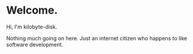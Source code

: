 # Welcome.

Hi, I'm kilobyte-disk.

Nothing much going on here. Just an internet citizen who happens to like software development.

